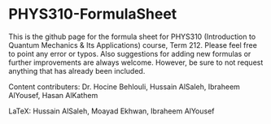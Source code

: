# PHYS310-FormulaSheet
This is the github page for the formula sheet for PHYS310 (Introduction to Quantum Mechanics & Its Applications) course, Term 212. Please feel free to point any error or typos. Also suggestions for adding new formulas or further improvements are always welcome. However, be sure to not request anything that has already been included.

Content contributers: Dr. Hocine Behlouli, Hussain AlSaleh, Ibraheem AlYousef, Hasan AlKathem

LaTeX: Hussain AlSaleh, Moayad Ekhwan, Ibraheem AlYousef
